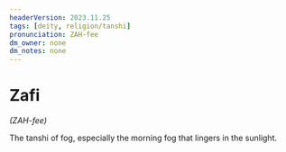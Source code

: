```yaml
---
headerVersion: 2023.11.25
tags: [deity, religion/tanshi]
pronunciation: ZAH-fee
dm_owner: none
dm_notes: none
---
```

# Zafi
*(ZAH-fee)*

The tanshi of fog, especially the morning fog that lingers in the sunlight.
